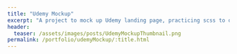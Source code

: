 ```yaml
---
title: "Udemy Mockup"
excerpt: "A project to mock up Udemy landing page, practicing scss to organise css stylesheet"
header:
  teaser: /assets/images/posts/UdemyMockupThumbnail.png
permalink: /portfolio/udemyMockup/:title.html
---
```

